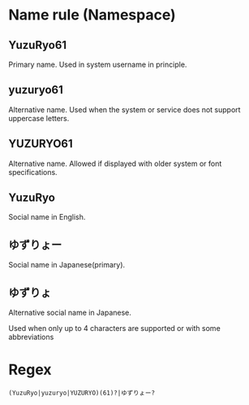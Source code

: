 # Name rule (Namespace)

## YuzuRyo61

Primary name. Used in system username in principle.

## yuzuryo61

Alternative name.
Used when the system or service does not support uppercase letters.

## YUZURYO61

Alternative name.
Allowed if displayed with older system or font specifications.

## YuzuRyo

Social name in English.

## ゆずりょー

Social name in Japanese(primary).

## ゆずりょ

Alternative social name in Japanese.

Used when only up to 4 characters are supported or with some abbreviations

# Regex

`(YuzuRyo|yuzuryo|YUZURYO)(61)?|ゆずりょー?`
